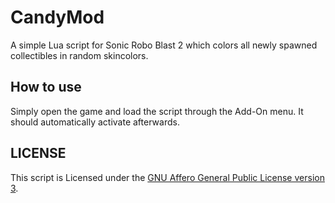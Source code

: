 CandyMod
========

A simple Lua script for Sonic Robo Blast 2 which colors all newly spawned
collectibles in random skincolors.

## How to use

Simply open the game and load the script through the Add-On menu. It should
automatically activate afterwards.

LICENSE
-------

This script is Licensed under the [GNU Affero General Public License version 3][AGPLv3].

[AGPLv3]: <https://www.gnu.org/licenses/agpl-3.0.en.html>

